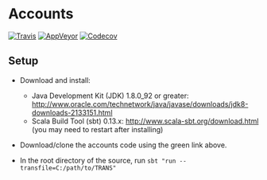# Accounts

[![Travis](https://img.shields.io/travis/bretts-org/accounts.svg?maxAge=2592000&label=linux)](https://travis-ci.org/bretts-org/accounts)
[![AppVeyor](https://img.shields.io/appveyor/ci/aebrett/accounts.svg?maxAge=2592000&label=windows)](https://ci.appveyor.com/project/aebrett/accounts)
[![Codecov](https://img.shields.io/codecov/c/github/bretts-org/accounts.svg?maxAge=2592000)](https://codecov.io/gh/bretts-org/accounts)

## Setup
* Download and install:

  * Java Development Kit (JDK) 1.8.0_92 or greater: http://www.oracle.com/technetwork/java/javase/downloads/jdk8-downloads-2133151.html
  * Scala Build Tool (sbt) 0.13.x: http://www.scala-sbt.org/download.html (you may need to restart after installing)
  
* Download/clone the accounts code using the green link above.

* In the root directory of the source, run `sbt "run --transfile=C:/path/to/TRANS"`


